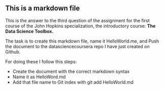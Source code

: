 ## This is a markdown file

This is the answer to the third question of the assignment for the first course of the John Hopkins specialization, the introductory course: __The Data Science Toolbox.__

The task is to create this markdown file, name it HelloWorld.me, and Push the document to the datasciencecoursera repo I have just created on Github.

For doing these I follow this steps:

* Create the document with the correct markdown syntax
* Name it as HelloWord.md
* Add that file name to Git index with git add HelloWorld.md